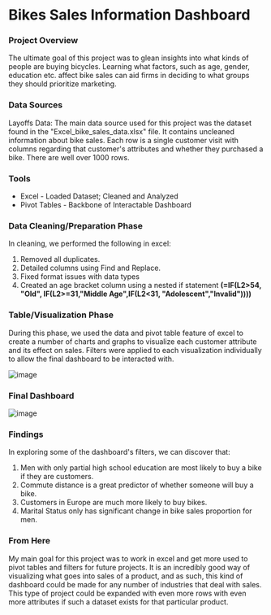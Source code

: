 # Bikes Sales Information Dashboard

### Project Overview

The ultimate goal of this project was to glean insights into what kinds of people are buying bicycles. Learning what factors, such as age, gender, education etc. affect bike sales can aid firms in deciding to what groups they should prioritize marketing.

### Data Sources

Layoffs Data: The main data source used for this project was the dataset found in the "Excel_bike_sales_data.xlsx" file. It contains uncleaned information about bike sales. Each row is a single customer visit with columns regarding that customer's attributes and whether they purchased a bike. There are well over 1000 rows.

### Tools

- Excel - Loaded Dataset; Cleaned and Analyzed
 - Pivot Tables - Backbone of Interactable Dashboard

### Data Cleaning/Preparation Phase

In cleaning, we performed the following in excel:
1. Removed all duplicates.
2. Detailed columns using Find and Replace.
3. Fixed format issues with data types
4. Created an age bracket column using a nested if statement **(=IF(L2>54, "Old", IF(L2>=31,"Middle Age",IF(L2<31, "Adolescent","Invalid"))))**

### Table/Visualization Phase

During this phase, we used the data and pivot table feature of excel to create a number of charts and graphs to visualize each customer attribute and its effect on sales. Filters were applied to each visualization individually to allow the final dashboard to be interacted with.

![image](https://github.com/user-attachments/assets/2165f3be-754e-43de-bfec-3365d8e43097)

### Final Dashboard

![image](https://github.com/user-attachments/assets/d04ebd56-ec06-4f4d-86dd-66cb70655488)

### Findings
In exploring some of the dashboard's filters, we can discover that:
1. Men with only partial high school education are most likely to buy a bike if they are customers.
2. Commute distance is a great predictor of whether someone will buy a bike.
3. Customers in Europe are much more likely to buy bikes.
4. Marital Status only has significant change in bike sales proportion for men.

### From Here
My main goal for this project was to work in excel and get more used to pivot tables and filters for future projects. It is an incredibly good way of visualizing what goes into sales of a product, and as such, this kind of dashboard could be made for any number of industries that deal with sales. This type of project could be expanded with even more rows with even more attributes if such a dataset exists for that particular product.
